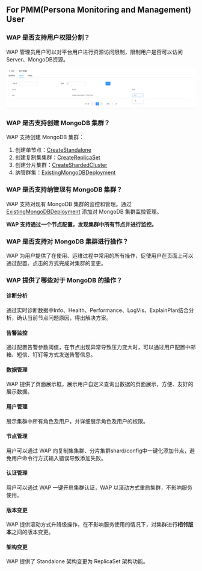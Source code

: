 ## For PMM(Persona Monitoring and Management) User

### WAP 是否支持用户权限分割？

WAP 管理员用户可以对平台用户进行资源访问限制，限制用户是否可以访问 Server、MongoDB资源。

![image-20220725191359227](../../../images/whalealPlatformImages/ForPMMUser.png)



### WAP 是否支持创建 MongoDB 集群？

WAP 支持创建 MongoDB 集群：

1. 创建单节点：[CreateStandalone](../02-Usage/MongoDB/CreateDeployment/CreateStandalone.md)
2. 创建复制集集群：[CreateReplicaSet](../02-Usage/MongoDB/CreateDeployment/CreateReplicaSet.md)
3. 创建分片集群：[CreateShardedCluster](../02-Usage/MongoDB/CreateDeployment/CreateShardedCluster.md)
4. 纳管群集：[ExistingMongoDBDeployment](../02-Usage/MongoDB/CreateDeployment/ExistingMongoDBDeployment.md)



### WAP 是否支持纳管现有 MongoDB 集群？

WAP 支持对现有 MongoDB 集群的监控和管理。通过 [ExistingMongoDBDeployment](../02-Usage/MongoDB/CreateDeployment/ExistingMongoDBDeployment.md) 添加对 MongoDB 集群监控管理。

**WAP 支持通过一个节点配置，发现集群中所有节点并进行监控。**



### WAP 是否支持对 MongoDB 集群进行操作？

WAP 为用户提供了在使用、运维过程中常用的所有操作，促使用户在页面上可以通过配置、点击的方式完成对集群的变更。



### WAP 提供了哪些对于 MongoDB 的操作？

#### 诊断分析

通过实时诊断数据中Info、Health、Performance、LogVis、ExplainPlan结合分析，确认当前节点问题原因，得出解决方案。

#### 告警监控

通过配置告警参数阈值，在节点出现异常导致压力变大时，可以通过用户配置中邮箱、短信、钉钉等方式发送告警信息。

#### 数据管理

WAP 提供了页面展示框，展示用户自定义查询出数据的页面展示，方便、友好的展示数据。

#### 用户管理

展示集群中所有角色及用户，并详细展示角色及用户的权限。

#### 节点管理

用户可以通过 WAP 向复制集集群、分片集群shard/config中一键化添加节点，避免用户命令行方式输入错误导致添加失败。

#### 认证管理

用户可以通过 WAP 一键开启集群认证，WAP 以滚动方式重启集群，不影响服务使用。

#### 版本变更

WAP 提供滚动方式升降级操作，在不影响服务使用的情况下，对集群进行**相邻版本**之间的版本变更。

#### 架构变更

WAP 提供了 Standalone 架构变更为 ReplicaSet 架构功能。
